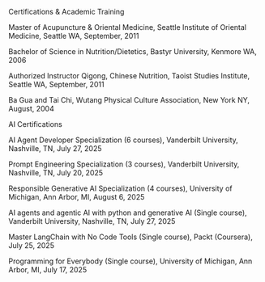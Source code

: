 Certifications & Academic Training

​Master of Acupuncture & Oriental Medicine, Seattle Institute of Oriental Medicine, Seattle WA, September, 2011

​Bachelor of Science in Nutrition/Dietetics, Bastyr University, Kenmore WA, 2006

​Authorized Instructor
​Qigong, Chinese Nutrition, Taoist Studies Institute, Seattle WA, September, 2011

​Ba Gua and Tai Chi, Wutang Physical Culture Association, New York NY, August, 2004

​AI Certifications

​AI Agent Developer Specialization (6 courses), Vanderbilt University, Nashville, TN, July 27, 2025

​Prompt Engineering Specialization (3 courses), Vanderbilt University, Nashville, TN, July 20, 2025

​Responsible Generative AI Specialization (4 courses), University of Michigan, Ann Arbor, MI, August 6, 2025

​AI agents and agentic AI with python and generative AI (Single course), Vanderbilt University, Nashville, TN, July 27, 2025

​Master LangChain with No Code Tools (Single course), Packt (Coursera), July 25, 2025

​Programming for Everybody (Single course), University of Michigan, Ann Arbor, MI, July 17, 2025
